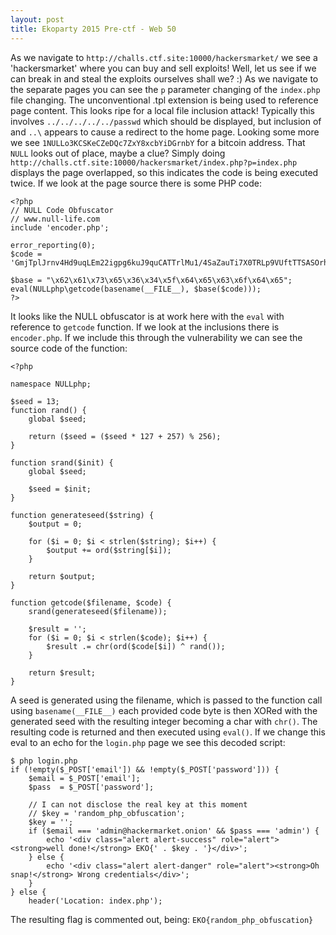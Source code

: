 ```yaml
---
layout: post
title: Ekoparty 2015 Pre-ctf - Web 50
---
```


As we navigate to `http://challs.ctf.site:10000/hackersmarket/` we see a 'hackersmarket' where you can buy and sell exploits! Well, let us see if we can break in and steal the exploits ourselves shall we? :) As we navigate to the separate pages you can see the `p` parameter changing of the `index.php` file changing. The unconventional .tpl extension is being used to reference page content. This looks ripe for a local file inclusion attack! Typically this involves `../../../../../passwd` which should be displayed, but inclusion of and `..\` appears to cause a redirect to the home page. Looking some more we see `1NULLo3KCSKeCZeDQc7ZxY8xcbYiDGrnbY` for a bitcoin address. That `NULL` looks out of place, maybe a clue? Simply doing `http://challs.ctf.site:10000/hackersmarket/index.php?p=index.php` displays the page overlapped, so this indicates the code is being executed twice. If we look at the page source there is some PHP code:

```
<?php
// NULL Code Obfuscator
// www.null-life.com
include 'encoder.php';

error_reporting(0);
$code =
'GmjTplJrnv4Hd9uqLEm22igpg6kuJ9quCATTrlMu1/4SaZauTi7X0TRLp9VUftTTSASOrhZigOtTdfmuUy7TqgNvlOtTM9OpA2+U6wAhm+Eea936A2LUtXlz+YQaaNOmAHqB/hx926oDb5TrXy7UoF0p2q5SM86uFW+f/RYn0/V5LtOuUyqD7xRr07NTKYPvFGuAoRthnutdeoPiVDX583kE1+gaYpauTi7RoFwqg+8Ua9G1eQSa6FMmlecfa6zrC2eA+gAm1+gaYpanWi6IhFMu064WbZvhU2ia4hZRlOsHUZDhHXqW4Ad926xdIdf+EmmWrFo1+fNTa5/9Fi6IhFMu064WbZvhU2ia4hZRlOsHUZDhHXqW4Ad926ldIYPvFGuAoRthnutdeoPiVCfIhA4=';

$base = "\x62\x61\x73\x65\x36\x34\x5f\x64\x65\x63\x6f\x64\x65";
eval(NULLphp\getcode(basename(__FILE__), $base($code)));
?>
```

It looks like the NULL obfuscator is at work here with the `eval` with reference to `getcode` function. If we look at the inclusions there is `encoder.php`. If we include this through the vulnerability we can see the source code of the function:

```
<?php

namespace NULLphp;

$seed = 13;
function rand() {
    global $seed;

    return ($seed = ($seed * 127 + 257) % 256);
}

function srand($init) {
    global $seed;

    $seed = $init;
}

function generateseed($string) {
    $output = 0;

    for ($i = 0; $i < strlen($string); $i++) {
        $output += ord($string[$i]);
    }

    return $output;
}

function getcode($filename, $code) {
    srand(generateseed($filename));

    $result = '';
    for ($i = 0; $i < strlen($code); $i++) {
        $result .= chr(ord($code[$i]) ^ rand());
    }

    return $result;
}
```

A seed is generated using the filename, which is passed to the function call using `basename(__FILE__)` each provided code byte is then XORed with the generated seed with the resulting integer becoming a char with `chr()`. The resulting code is returned and then executed using `eval()`. If we change this eval to an echo for the `login.php` page we see this decoded script:

```
$ php login.php 
if (!empty($_POST['email']) && !empty($_POST['password'])) {
    $email = $_POST['email'];
    $pass  = $_POST['password'];

    // I can not disclose the real key at this moment
    // $key = 'random_php_obfuscation';
    $key = '';
    if ($email === 'admin@hackermarket.onion' && $pass === 'admin') {
        echo '<div class="alert alert-success" role="alert"><strong>well done!</strong> EKO{' . $key . '}</div>';
    } else {
        echo '<div class="alert alert-danger" role="alert"><strong>Oh snap!</strong> Wrong credentials</div>';
    }
} else {
    header('Location: index.php');
```

The resulting flag is commented out, being: `EKO{random_php_obfuscation}`
